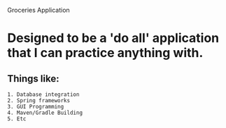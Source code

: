 Groceries Application

# Designed to be a 'do all' application that I can practice anything with. 

## Things like:
	
	1. Database integration
	2. Spring frameworks
	3. GUI Programming
	4. Maven/Gradle Building
	5. Etc